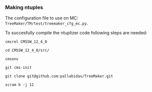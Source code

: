 ### Making ntuples
The configuration file to use on MC: `TreeMaker/TM/test/treemaker_cfg_mc.py`.

To succesfully compile the ntuplizer code following steps are needed:
```
cmsrel CMSSW_12_4_0

cd CMSSW_12_4_0/src/

cmsenv

git cms-init

git clone git@github.com:pallabidas/TreeMaker.git

scram b -j 12
```
